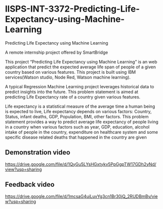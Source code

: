 # llSPS-INT-3372-Predicting-Life-Expectancy-using-Machine-Learning
Predicting Life Expectancy using Machine Learning

A remote internship project offered by SmartBridge

This project “Predicting Life Expectancy using Machine Learning” is  an web application that predict the expected average life span of people of a given country based on various features.  This project is built using IBM services(Watson studio, Node Red, Watson machine learning). 
 
A typical Regression Machine Learning project leverages historical data to predict insights into the future. This problem statement is aimed at predicting Life Expectancy rate of a country given various features. 
 
Life expectancy is a statistical measure of the average time a human being is expected to live, Life expectancy depends on various factors: Country, Status, infant deaths, GDP, Population, BMI, other  factors. This problem statement provides a way to predict average life expectancy of people living in a country when various factors such as year, GDP, education, alcohol intake of people in the country, expenditure on healthcare system and some specific disease related deaths that happened in the country are given


##  Demonstration video
https://drive.google.com/file/d/1QyGu5LYsHGxtykv5PpGgpTW17GDh2yNd/view?usp=sharing

## Feedback video
https://drive.google.com/file/d/1mcsaG4uiLuvYg3cn1Br30jQ_2RUDBmBv/view?usp=sharing
